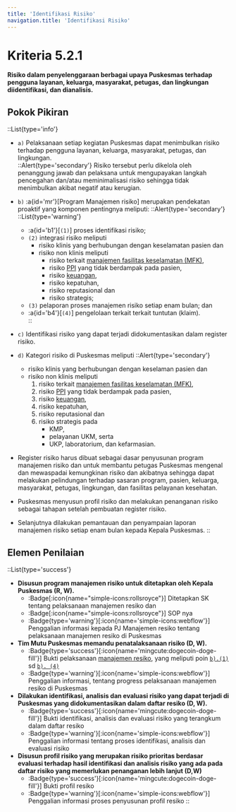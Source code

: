 ```yaml
---
title: 'Identifikasi Risiko'
navigation.title: 'Identifikasi Risiko'
---
```

# Kriteria 5.2.1 
**Risiko dalam penyelenggaraan berbagai upaya Puskesmas terhadap pengguna layanan, keluarga, masyarakat, petugas, dan lingkungan diidentifikasi, dan dianalisis.** 
## Pokok Pikiran 
::List{type='info'}
- ``a)`` Pelaksanaan setiap kegiatan Puskesmas dapat menimbulkan risiko terhadap pengguna layanan, keluarga, masyarakat, petugas, dan lingkungan.  
  ::Alert{type='secondary'}
  Risiko tersebut perlu dikelola oleh penanggung jawab dan pelaksana untuk mengupayakan langkah pencegahan dan/atau meminimalisasi risiko sehingga tidak menimbulkan akibat negatif atau kerugian. 
- `b)` :a{id='mr'}[Program Manajemen risiko] merupakan pendekatan proaktif yang komponen pentingnya meliputi: 
  ::Alert{type='secondary'}
    ::List{type='warning'}
    - :a{id='b1'}[``(1)``] proses identifikasi risiko;  
    - ``(2)`` integrasi risiko meliputi 
         - risiko klinis yang berhubungan dengan keselamatan pasien dan 
         - risiko non klinis meliputi 
           - risiko terkait [manajemen fasilitas keselamatan (MFK)](/docs/akred/pkm/1/4), 
           - risiko [PPI](/docs/akred/pkm/docs/akred/pkm/5/5) yang tidak berdampak pada pasien, 
           - risiko [keuangan](/docs/akred/pkm/1/5), 
           - risiko kepatuhan,
           - risiko reputasional dan 
           - risiko strategis; 
    - ``(3)`` pelaporan proses manajemen  risiko setiap enam bulan; dan 
    - :a{id='b4'}[``(4)``] pengelolaan terkait terkait tuntutan (klaim).  
  ::

- `c)` Identifikasi risiko yang dapat terjadi didokumentasikan dalam register risiko.  
- `d)` Kategori risiko di Puskesmas meliputi 
  ::Alert{type='secondary'}
    - risiko klinis yang berhubungan dengan keselaman pasien dan 
    - risiko non klinis meliputi 
      1. risiko terkait [manajemen fasilitas keselamatan (MFK)](/docs/akred/pkm/1/4), 
      2. risiko [PPI](/docs/akred/pkm/docs/akred/pkm/5/5) yang tidak berdampak pada pasien, 
      3. risiko [keuangan](/docs/akred/pkm/1/5), 
      4. risiko kepatuhan,  
      5. risiko reputasional dan 
      6. risiko strategis pada 
         - KMP, 
         - pelayanan UKM, serta 
         - UKP, laboratorium, dan kefarmasian.  
- Register risiko harus  dibuat sebagai dasar penyusunan program manajemen risiko dan untuk membantu petugas Puskesmas mengenal dan mewaspadai kemungkinan risiko dan akibatnya sehingga dapat melakukan pelindungan terhadap sasaran program, pasien, keluarga, masyarakat, petugas, lingkungan, dan fasilitas pelayanan kesehatan. 
- Puskesmas menyusun profil risiko dan melakukan penanganan risiko sebagai tahapan setelah  pembuatan register risiko. 
- Selanjutnya dilakukan pemantauan dan penyampaian laporan manajemen risiko setiap enam bulan kepada Kepala Puskesmas.
::
## Elemen Penilaian 
::List{type='success'}
- **Disusun program manajemen risiko untuk ditetapkan oleh Kepala Puskesmas (R, W).** 
  - :Badge[:icon{name="simple-icons:rollsroyce"}] Ditetapkan SK tentang pelaksanaan manajemen resiko dan 
  - :Badge[:icon{name="simple-icons:rollsroyce"}] SOP nya 
  - :Badge{type='warning'}[:icon{name='simple-icons:webflow'}] Penggalian informasi kepada PJ Manajemen resiko tentang pelaksanaan manajemen resiko di Puskesmas 
- **Tim Mutu Puskesmas memandu penatalaksanaan risiko (D, W).**
  - :Badge{type='success'}[:icon{name='mingcute:dogecoin-doge-fill'}] Bukti pelaksanaan [manajemen resiko](#mr), yang meliputi poin [``b).(1)``](#b1) sd [``b). (4)``](#b4)
  - :Badge{type='warning'}[:icon{name='simple-icons:webflow'}] Penggalian informasi, tentang progress pelaksanaan manajemen resiko di Puskesmas 
- **Dilakukan identifikasi, analisis dan evaluasi risiko yang dapat terjadi di Puskesmas yang didokumentasikan dalam daftar resiko (D, W).** 
  - :Badge{type='success'}[:icon{name='mingcute:dogecoin-doge-fill'}] Bukti identifikasi, analisis dan evaluasi risiko yang terangkum dalam daftar resiko 
  - :Badge{type='warning'}[:icon{name='simple-icons:webflow'}] Penggalian informasi tentang proses identifikasi, analisis dan evaluasi risiko 
- **Disusun profil risiko yang merupakan risiko prioritas berdasar evaluasi terhadap hasil identifikasi dan analisis risiko yang ada pada daftar risiko yang memerlukan penanganan lebih lanjut (D,W)** 
  - :Badge{type='success'}[:icon{name='mingcute:dogecoin-doge-fill'}] Bukti profil resiko 
  - :Badge{type='warning'}[:icon{name='simple-icons:webflow'}] Penggalian informasi proses penyusunan profil resiko 
::